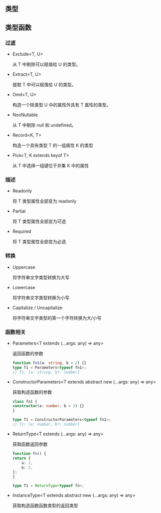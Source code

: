 ## 类型

## 类型函数

### 过滤
- Exclude<T, U>

  从 T 中剔除可以赋值给 U 的类型。

- Extract<T, U>

  提取 T 中可以赋值给 U 的类型。

- Omit<T, U>

  构造一个除类型 U 中的属性外具有 T 属性的类型。

- NonNullable<T>

  从 T 中剔除 null 和 undefined。

- Record<K, T>

  构造一个具有类型 T 的一组属性 K 的类型

- Pick<T, K extends keyof T>

  从 T 中选择一组键位于并集 K 中的属性

### 描述

- Readonly<T>

  将 T 类型属性全部变为 readonly

- Partial<T>

  将 T 类型属性全部变为可选

- Required<T>

  将 T 类型属性全部变为必选

### 转换

- Uppercase<T extends string>

  将字符串文字类型转换为大写

- Lowercase<T extends string>

  将字符串文字类型转换为小写

- Capitalize<T extends string> / Uncapitalize<T extends string>

  将字符串文字类型的第一个字符转换为大/小写

### 函数相关

- Parameters<T extends (...args: any) => any>

  返回函数的参数

  ```ts
  function fn1(a: string, b = 2) {}
  type T1 = Parameters<typeof fn1>;
  // T1: [a: string, b?: number]
  ```

- ConstructorParameters<T extends abstract new (...args: any) => any>

  获取构造函数的参数

    ```ts
    class fn1 {
    constructor(a: number, b = 2) {}
    }

    type T1 = ConstructorParameters<typeof fn1>;
    // T1: [a: number, b?: number]
    ```

- ReturnType<T extends (...args: any) => any>

  获取函数返回参数

    ```ts
    function fn() {
    return {
        a: 1,
        b: 2,
    };
    }

    type T1 = ReturnType<typeof fn>;
    ```

- InstanceType<T extends abstract new (...args: any) => any>

  获取构造函数函数类型的返回类型
